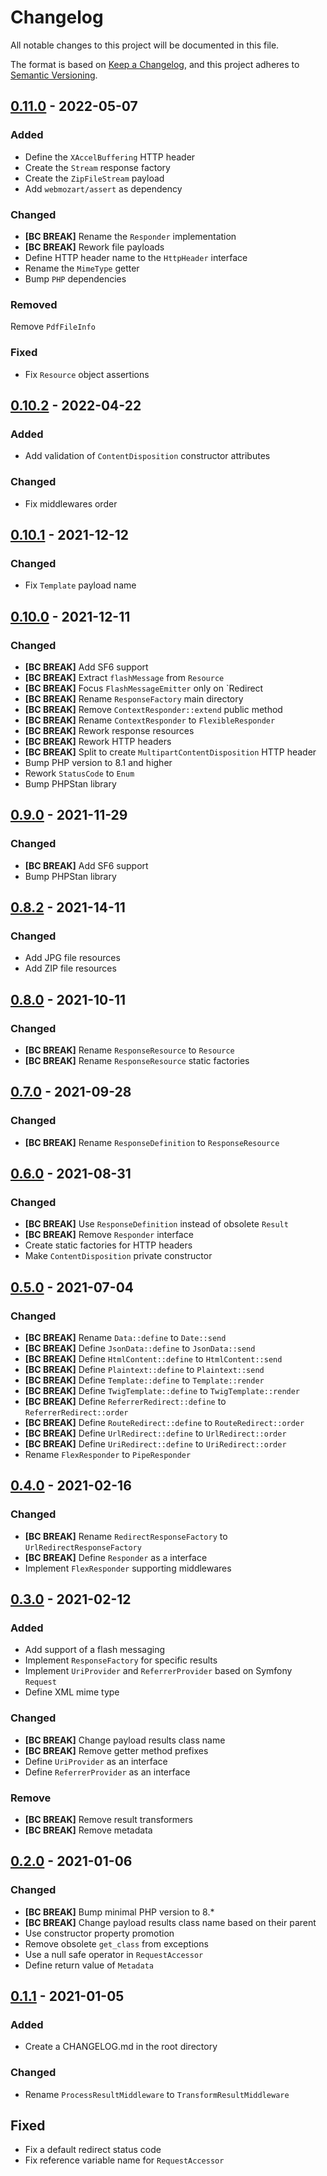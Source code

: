 # Changelog
All notable changes to this project will be documented in this file.

The format is based on [Keep a Changelog](https://keepachangelog.com/en/1.0.0/),
and this project adheres to [Semantic Versioning](https://semver.org/spec/v2.0.0.html).

## [0.11.0] - 2022-05-07

### Added
- Define the `XAccelBuffering` HTTP header
- Create the `Stream` response factory
- Create the `ZipFileStream` payload
- Add `webmozart/assert` as dependency

### Changed
- **[BC BREAK]** Rename the `Responder` implementation
- **[BC BREAK]** Rework file payloads
- Define HTTP header name to the `HttpHeader` interface
- Rename the `MimeType` getter
- Bump `PHP` dependencies

### Removed
Remove `PdfFileInfo`

### Fixed
- Fix `Resource` object assertions

## [0.10.2] - 2022-04-22

### Added
- Add validation of `ContentDisposition` constructor attributes

### Changed
- Fix middlewares order

## [0.10.1] - 2021-12-12

### Changed
- Fix `Template` payload name

## [0.10.0] - 2021-12-11

### Changed
- **[BC BREAK]** Add SF6 support
- **[BC BREAK]** Extract `flashMessage` from `Resource`
- **[BC BREAK]** Focus `FlashMessageEmitter` only on `Redirect
- **[BC BREAK]** Rename `ResponseFactory` main directory
- **[BC BREAK]** Remove `ContextResponder::extend` public method
- **[BC BREAK]** Rename `ContextResponder` to `FlexibleResponder`
- **[BC BREAK]** Rework response resources
- **[BC BREAK]** Rework HTTP headers
- **[BC BREAK]** Split to create `MultipartContentDisposition` HTTP header
- Bump PHP version to 8.1 and higher
- Rework `StatusCode` to `Enum`
- Bump PHPStan library

## [0.9.0] - 2021-11-29

### Changed
- **[BC BREAK]** Add SF6 support
- Bump PHPStan library

## [0.8.2] - 2021-14-11

### Changed
- Add JPG file resources
- Add ZIP file resources

## [0.8.0] - 2021-10-11

### Changed
- **[BC BREAK]** Rename `ResponseResource` to `Resource`
- **[BC BREAK]** Rename `ResponseResource` static factories

## [0.7.0] - 2021-09-28

### Changed
- **[BC BREAK]** Rename `ResponseDefinition` to `ResponseResource`

## [0.6.0] - 2021-08-31

### Changed
- **[BC BREAK]** Use `ResponseDefinition` instead of obsolete `Result`
- **[BC BREAK]** Remove `Responder` interface
- Create static factories for HTTP headers
- Make `ContentDisposition` private constructor

## [0.5.0] - 2021-07-04

### Changed
- **[BC BREAK]** Rename `Data::define` to `Date::send`
- **[BC BREAK]** Define `JsonData::define` to `JsonData::send`
- **[BC BREAK]** Define `HtmlContent::define` to `HtmlContent::send`
- **[BC BREAK]** Define `Plaintext::define` to `Plaintext::send`
- **[BC BREAK]** Define `Template::define` to `Template::render`
- **[BC BREAK]** Define `TwigTemplate::define` to `TwigTemplate::render`
- **[BC BREAK]** Define `ReferrerRedirect::define` to `ReferrerRedirect::order`
- **[BC BREAK]** Define `RouteRedirect::define` to `RouteRedirect::order`
- **[BC BREAK]** Define `UrlRedirect::define` to `UrlRedirect::order`
- **[BC BREAK]** Define `UriRedirect::define` to `UriRedirect::order`
- Rename `FlexResponder` to `PipeResponder`

## [0.4.0] - 2021-02-16

### Changed
- **[BC BREAK]** Rename `RedirectResponseFactory` to `UrlRedirectResponseFactory`
- **[BC BREAK]** Define `Responder` as a interface
- Implement `FlexResponder` supporting middlewares

## [0.3.0] - 2021-02-12

### Added
- Add support of a flash messaging
- Implement `ResponseFactory` for specific results
- Implement `UriProvider` and `ReferrerProvider` based on Symfony `Request`
- Define XML mime type

### Changed
- **[BC BREAK]** Change payload results class name
- **[BC BREAK]** Remove getter method prefixes
- Define `UriProvider` as an interface
- Define `ReferrerProvider` as an interface

### Remove
- **[BC BREAK]** Remove result transformers
- **[BC BREAK]** Remove metadata

## [0.2.0] - 2021-01-06

### Changed
- **[BC BREAK]** Bump minimal PHP version to 8.*
- **[BC BREAK]** Change payload results class name based on their parent
- Use constructor property promotion
- Remove obsolete `get_class` from exceptions
- Use a null safe operator in `RequestAccessor`
- Define return value of `Metadata`

## [0.1.1] - 2021-01-05

### Added
- Create a CHANGELOG.md in the root directory 

### Changed
- Rename `ProcessResultMiddleware` to `TransformResultMiddleware`

## Fixed
- Fix a default redirect status code
- Fix reference variable name for `RequestAccessor`

[Unreleased]: https://github.com/codea/symfony-responder/compare/v0.11.0...HEAD
[0.11.0]: https://github.com/codea/symfony-responder/releases/tag/v0.11.0
[0.10.2]: https://github.com/codea/symfony-responder/releases/tag/v0.10.2
[0.10.1]: https://github.com/codea/symfony-responder/releases/tag/v0.10.1
[0.10.0]: https://github.com/codea/symfony-responder/releases/tag/v0.10.0
[0.9.0]: https://github.com/codea/symfony-responder/releases/tag/v0.9.0
[0.8.2]: https://github.com/codea/symfony-responder/releases/tag/v0.8.2
[0.8.0]: https://github.com/codea/symfony-responder/releases/tag/v0.8.0
[0.7.0]: https://github.com/codea/symfony-responder/releases/tag/v0.7.0
[0.6.0]: https://github.com/codea/symfony-responder/releases/tag/v0.6.0
[0.5.0]: https://github.com/codea/symfony-responder/releases/tag/v0.5.0
[0.4.0]: https://github.com/codea/symfony-responder/releases/tag/v0.4.0
[0.3.0]: https://github.com/codea/symfony-responder/releases/tag/v0.3.0
[0.2.0]: https://github.com/codea/symfony-responder/releases/tag/v0.2.0
[0.1.1]: https://github.com/codea/symfony-responder/releases/tag/v0.1.1
